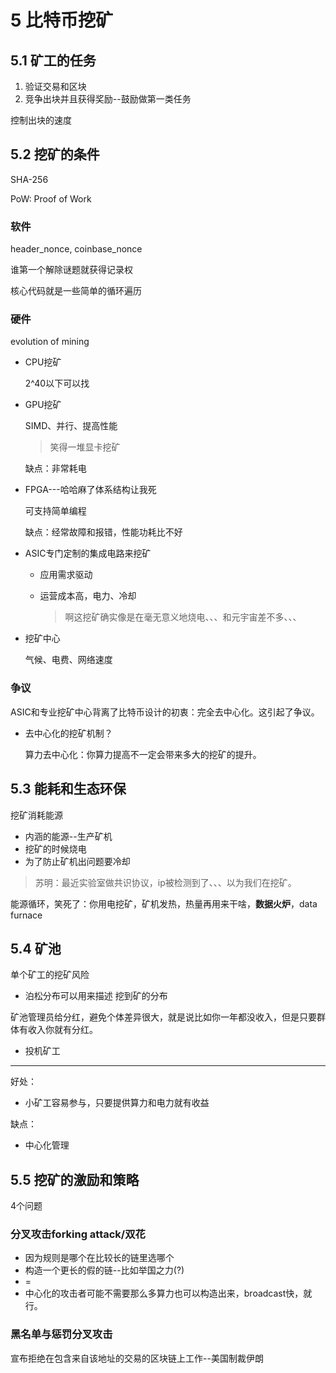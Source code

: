# 5 比特币挖矿

## 5.1 矿工的任务

1. 验证交易和区块
2. 竞争出块并且获得奖励--鼓励做第一类任务

控制出块的速度

## 5.2 挖矿的条件

SHA-256

PoW: Proof of Work

### 软件

header_nonce, coinbase_nonce

谁第一个解除谜题就获得记录权

核心代码就是一些简单的循环遍历

### 硬件

evolution of mining

- CPU挖矿

  2^40以下可以找

- GPU挖矿

  SIMD、并行、提高性能

  > 笑得一堆显卡挖矿

  缺点：非常耗电

- FPGA---哈哈麻了体系结构让我死

  可支持简单编程

  缺点：经常故障和报错，性能功耗比不好

- ASIC专门定制的集成电路来挖矿

  - 应用需求驱动

  - 运营成本高，电力、冷却

    > 啊这挖矿确实像是在毫无意义地烧电、、、和元宇宙差不多、、、

- 挖矿中心

  气候、电费、网络速度

### 争议

ASIC和专业挖矿中心背离了比特币设计的初衷：完全去中心化。这引起了争议。

- 去中心化的挖矿机制？

  算力去中心化：你算力提高不一定会带来多大的挖矿的提升。

## 5.3 能耗和生态环保

挖矿消耗能源

- 内涵的能源--生产矿机
- 挖矿的时候烧电
- 为了防止矿机出问题要冷却

> 苏明：最近实验室做共识协议，ip被检测到了、、、以为我们在挖矿。

能源循环，笑死了：你用电挖矿，矿机发热，热量再用来干啥，**数据火炉**，data furnace

## 5.4 矿池

单个矿工的挖矿风险

- 泊松分布可以用来描述 挖到矿的分布

矿池管理员给分红，避免个体差异很大，就是说比如你一年都没收入，但是只要群体有收入你就有分红。

- 投机矿工

-----

好处：

- 小矿工容易参与，只要提供算力和电力就有收益

缺点：

- 中心化管理

## 5.5 挖矿的激励和策略

4个问题

### 分叉攻击forking attack/双花

- 因为规则是哪个在比较长的链里选哪个
- 构造一个更长的假的链--比如举国之力(?)
- =
- 中心化的攻击者可能不需要那么多算力也可以构造出来，broadcast快，就行。

### 黑名单与惩罚分叉攻击

宣布拒绝在包含来自该地址的交易的区块链上工作--美国制裁伊朗

